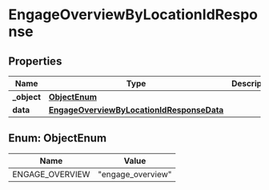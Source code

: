 

# EngageOverviewByLocationIdResponse


## Properties

| Name | Type | Description | Notes |
|------------ | ------------- | ------------- | -------------|
|**_object** | [**ObjectEnum**](#ObjectEnum) |  |  |
|**data** | [**EngageOverviewByLocationIdResponseData**](EngageOverviewByLocationIdResponseData.md) |  |  |



## Enum: ObjectEnum

| Name | Value |
|---- | -----|
| ENGAGE_OVERVIEW | &quot;engage_overview&quot; |




